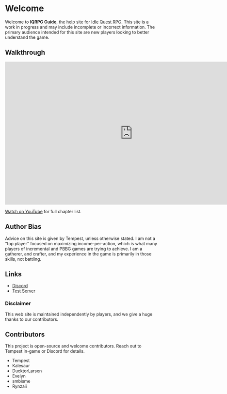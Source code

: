 # Welcome

Welcome to **IQRPG Guide**, the help site for [Idle Quest RPG](https://www.iqrpg.com/). This site is a work in progress and may include incomplete or incorrect information. The primary audience intended for this site are new players looking to better understand the game.

## Walkthrough

<iframe width="840" height="472" src="https://www.youtube.com/embed/o3kNtE0PJok?start=45" title="YouTube video player" frameborder="0" allow="accelerometer; autoplay; clipboard-write; encrypted-media; gyroscope; picture-in-picture" allowfullscreen></iframe>

[Watch on YouTube](https://www.youtube.com/watch?v=o3kNtE0PJok&t=45s) for full chapter list.

## Author Bias

Advice on this site is given by Tempest, unless otherwise stated. I am not a "top player" focused on maximizing income-per-action, which is what many players of incremental and PBBG games are trying to achieve. I am a gatherer, and crafter, and my experience in the game is primarily in those skills, not battling.

## Links

* [Discord](https://discord.gg/trm2zNB)
* [Test Server](https://test.iqrpg.com)

### Disclaimer

This web site is maintained independently by players, and we give a huge thanks to our contributors.

## Contributors

This project is open-source and welcome contributors. Reach out to Tempest in-game or Discord for details.

- Tempest
- Kalesaur
- DucktorLarsen
- Evelyn
- smbisme
- Rynzaii
